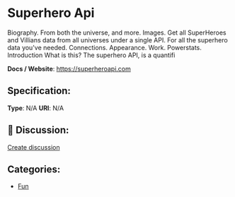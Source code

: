 # Superhero Api


Biography. From both the universe, and more.  Images. Get all SuperHeroes and Villians data from all universes under a single API. For all the superhero data you've needed.  Connections.  Appearance. Work. Powerstats. Introduction What is this? The superhero API, is a quantifi

**Docs / Website**: https://superheroapi.com

## Specification:
**Type**:  N/A 
**URI**:  N/A 

## 💬 Discussion:
[Create discussion](link)

## Categories:
- [Fun](https://github.com/apis-list/apis-list#fun)





